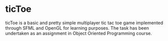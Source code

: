 # ticToe
ticToe is a basic and pretty simple multiplayer tic tac toe game implemented through SFML and OpenGL for learning purposes.
The task has been undertaken as an assignment in Object Oriented Programming course.

